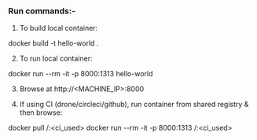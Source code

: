 ### Run commands:-

1. To build local container:

docker build -t hello-world .



2. To run local container:

docker run --rm -it -p 8000:1313 hello-world

3. Browse at http://<MACHINE_IP>:8000

4. If using CI (drone/circleci/github), run container from shared registry & then browse:

docker pull <registry>/<repo>:<ci_used>
docker run --rm -it -p 8000:1313 <registry>/<repo>:<ci_used>
